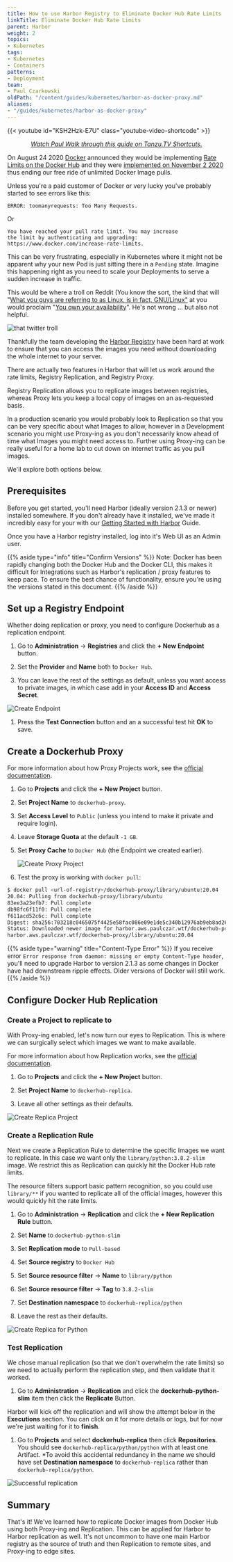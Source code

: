 ```yaml
---
title: How to use Harbor Registry to Eliminate Docker Hub Rate Limits
linkTitle: Eliminate Docker Hub Rate Limits
parent: Harbor
weight: 2
topics:
- Kubernetes
tags:
- Kubernetes
- Containers
patterns:
- Deployment
team:
- Paul Czarkowski
oldPath: "/content/guides/kubernetes/harbor-as-docker-proxy.md"
aliases:
- "/guides/kubernetes/harbor-as-docker-proxy"
---
```


{{< youtube id="KSH2Hzk-E7U" class="youtube-video-shortcode" >}}
<div align="center"><i><a href="https://www.youtube.com/watch?v=KSH2Hzk-E7U&feature=youtu.be">Watch Paul Walk through this guide on Tanzu.TV Shortcuts.</a></i></div>

On August 24 2020 [Docker](https://docker.com) announced they would be
implementing
[Rate Limits on the Docker Hub](https://www.docker.com/blog/scaling-docker-to-serve-millions-more-developers-network-egress/)
and they were
[implemented on November 2 2020](https://www.docker.com/blog/what-you-need-to-know-about-upcoming-docker-hub-rate-limiting/)
thus ending our free ride of unlimited Docker Image pulls.

Unless you're a paid customer of Docker or very lucky you've probably started to
see errors like this:

```
ERROR: toomanyrequests: Too Many Requests.
```

Or

```
You have reached your pull rate limit. You may increase
the limit by authenticating and upgrading:
https://www.docker.com/increase-rate-limits.
```

This can be very frustrating, especially in Kubernetes where it might not be
apparent why your new Pod is just sitting there in a `Pending` state. Imagine
this happening right as you need to scale your Deployments to serve a sudden
increase in traffic.

This would be where a troll on Reddit (You know the sort, the kind that will
"[What you guys are referring to as Linux, is in fact, GNU/Linux"](https://news.ycombinator.com/item?id=6277943)
at you would proclaim
"[You own your availability](https://www.whoownsmyavailability.com/)". He's not
wrong ... but also not helpful.

![that twitter troll](/images/guides/kubernetes/harbor-as-docker-proxy/tweet-who-owns-your-availability.png)

Thankfully the team developing the [Harbor Registry](https://goharbor.io/) have
been hard at work to ensure that you can access the images you need without
downloading the whole internet to your server.

There are actually two features in Harbor that will let us work around the rate
limits, Registry Replication, and Registry Proxy.

Registry Replication allows you to replicate images between registries, whereas
Proxy lets you keep a local copy of images on an as-requested basis.

In a production scenario you would probably look to Replication so that you can
be very specific about what Images to allow, however in a Development scenario
you might use Proxy-ing as you don't necessarily know ahead of time what Images
you might need access to. Further using Proxy-ing can be really useful for a
home lab to cut down on internet traffic as you pull images.

We'll explore both options below.

## Prerequisites

Before you get started, you'll need Harbor (ideally version 2.1.3 or newer)
installed somewhere. If you don't already have it installed, we've made it
incredibly easy for your with our [Getting Started with Harbor](../harbor-gs/)
Guide.

Once you have a Harbor registry installed, log into it's Web UI as an Admin user.

{{% aside type="info" title="Confirm Versions" %}}
Note: Docker has been rapidly changing both the Docker Hub and the Docker CLI,
this makes it difficult for Integrations such as Harbor's replication / proxy
features to keep pace. To ensure the best chance of functionality, ensure you're
using the versions stated in this document.
{{% /aside %}}

## Set up a Registry Endpoint

Whether doing replication or proxy, you need to configure Dockerhub as a
replication endpoint.

1. Go to **Administration** -> **Registries** and click the **+ New Endpoint** button.

1. Set the **Provider** and **Name** both to `Docker Hub`.

1. You can leave the rest of the settings as default, unless you want access to
   private images, in which case add in your **Access ID** and **Access
   Secret**.

![Create Endpoint](/images/guides/kubernetes/harbor-as-docker-proxy/create-endpoint.png)

1. Press the **Test Connection** button and an a successful test hit **OK** to save.

## Create a Dockerhub Proxy

For more information about how Proxy Projects work, see the
[official documentation](https://goharbor.io/docs/2.1.0/administration/configure-proxy-cache/).

1. Go to **Projects** and click the **+ New Project** button.

1. Set **Project Name** to `dockerhub-proxy`.

1. Set **Access Level** to `Public` (unless you intend to make it private and require login).

1. Leave **Storage Quota** at the default `-1 GB`.

1. Set **Proxy Cache** to `Docker Hub` (the Endpoint we created earlier).

   ![Create Proxy Project](/images/guides/kubernetes/harbor-as-docker-proxy/create-proxy-project.png)

1. Test the proxy is working with `docker pull`:  

```bash
$ docker pull <url-of-registry>/dockerhub-proxy/library/ubuntu:20.04
20.04: Pulling from dockerhub-proxy/library/ubuntu
83ee3a23efb7: Pull complete
db98fc6f11f0: Pull complete
f611acd52c6c: Pull complete
Digest: sha256:703218c0465075f4425e58fac086e09e1de5c340b12976ab9eb8ad26615c3715
Status: Downloaded newer image for harbor.aws.paulczar.wtf/dockerhub-proxy/library/ubuntu:20.04
harbor.aws.paulczar.wtf/dockerhub-proxy/library/ubuntu:20.04
```

{{% aside type="warning" title="Content-Type Error" %}}
If you receive error
`Error response from daemon: missing or empty Content-Type header`, you'll need
to upgrade Harbor to version 2.1.3 as some changes in Docker have had downstream
ripple effects. Older versions of Docker will still work.
{{% /aside %}}

## Configure Docker Hub Replication

### Create a Project to replicate to

With Proxy-ing enabled, let's now turn our eyes to Replication. This is where we
can surgically select which images we want to make available.

For more information about how Replication works, see the
[official documentation](https://goharbor.io/docs/2.1.0/administration/configuring-replication/).

1. Go to **Projects** and click the **+ New Project** button.

1. Set **Project Name** to `dockerhub-replica`.

1. Leave all other settings as their defaults.

![Create Replica Project](/images/guides/kubernetes/harbor-as-docker-proxy/create-replica-project.png)

### Create a Replication Rule

Next we create a Replication Rule to determine the specific Images we want to
replicate. In this case we want only the `library/python:3.8.2-slim` image. We
restrict this as Replication can quickly hit the Docker Hub rate limits.

The resource filters support basic pattern recognition, so you could use
`library/**` if you wanted to replicate all of the official images, however this
would quickly hit the rate limits.

1. Go to **Administration** -> **Replication** and click the **+ New Replication Rule** button.

1. Set **Name** to `dockerhub-python-slim`

1. Set **Replication mode** to `Pull-based`

1. Set **Source registry** to `Docker Hub`

1. Set **Source resource filter** -> **Name** to `library/python`

1. Set **Source resource filter** -> **Tag** to `3.8.2-slim`

1. Set **Destination namespace** to `dockerhub-replica/python`

1. Leave the rest as their defaults.

![Create Replica for Python](/images/guides/kubernetes/harbor-as-docker-proxy/create-replica-python.png)

### Test Replication

We chose manual replication (so that we don't overwhelm the rate limits) so we
need to actually perform the replication step, and then validate that it worked.

1. Go to **Administration** -> **Replication** and click the
   **dockerhub-python-slim** item then click the **Replicate** Button.

Harbor will kick off the replication and will show the attempt below in the
**Executions** section. You can click on it for more details or logs, but for
now we're just waiting for it to **finish**.

1. Go to **Projects** and select **dockerhub-replica** then click
   **Repositories**. You should see `dockerhub-replica/python/python` with at
   least one Artifact. *To avoid this accidental redundancy in the name we
   should have set **Destination namespace** to `dockerhub-replica` rather than
   `dockerhub-replica/python`.

![Successful replication](/images/guides/kubernetes/harbor-as-docker-proxy/replica-success.png)

## Summary

That's it! We've learned how to replicate Docker images from Docker Hub using
both Proxy-ing and Replication. This can be applied for Harbor to Harbor
replication as well. It's not uncommon to have one main Harbor registry as the
source of truth and then Replication to remote sites, and Proxy-ing to edge
sites.
